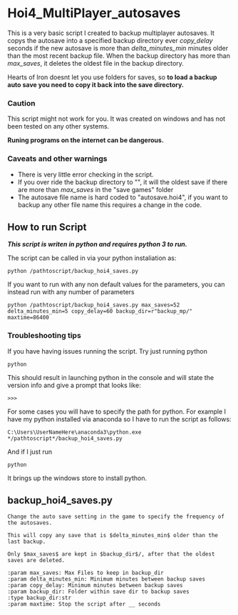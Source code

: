 # Hoi4_MultiPlayer_autosaves

This is a very basic script I created to backup multiplayer autosaves. It copys the autosave into a specified backup directory ever *copy_delay* seconds if the new autosave is more than *delta_minutes_min* minutes older than the most recent backup file. When the backup directory has more than *max_saves*, it deletes the oldest file in the backup directory.

Hearts of Iron doesnt let you use folders for saves, so **to load a backup auto save you need to copy it back into the save directory.**

### Caution

This script might not work for you. It was created on windows and has not been tested on any other systems.

**Runing programs on the internet can be dangerous.**

### Caveats and other warnings

- There is very little error checking in the script. 
- If you over ride the backup directory to "", it will the oldest save if there are more than *max_saves* in the "save games" folder
- The autosave file name is hard coded to "autosave.hoi4", if you want to backup any other file name this requires a change in the code.

## How to run Script

***This script is writen in python and requires python 3 to run.***

The script can be called in via your python instaliation as:

    python /pathtoscript/backup_hoi4_saves.py

If you want to run with any non default values for the parameters, you can instead run with any number of parameters

    python /pathtoscript/backup_hoi4_saves.py max_saves=52 delta_minutes_min=5 copy_delay=60 backup_dir=r"backup_mp/" maxtime=86400

### Troubleshooting tips

If you have having issues running the script. Try just running python

    python
    
This should result in launching python in the console and will state the version info and give a prompt that looks like:

    >>>

For some cases you will have to specify the path for python. For example I have my python installed via anaconda so I have to run the script as follows:

    C:\Users\UserNameHere\anaconda3\python.exe */pathtoscript*/backup_hoi4_saves.py

And if I just run

    python
    
It brings up the windows store to install python.


##  backup_hoi4_saves.py
    
    Change the auto save setting in the game to specify the frequency of the autosaves.

    This will copy any save that is $delta_minutes_min$ older than the last backup.

    Only $max_saves$ are kept in $backup_dir$/, after that the oldest saves are deleted.

    :param max_saves: Max Files to keep in backup_dir
    :param delta_minutes_min: Minimum minutes between backup saves
    :param copy_delay: Minimum minutes between backup saves
    :param backup_dir: Folder within save dir to backup saves
    :type backup_dir:str
    :param maxtime: Stop the script after __ seconds
    
    
